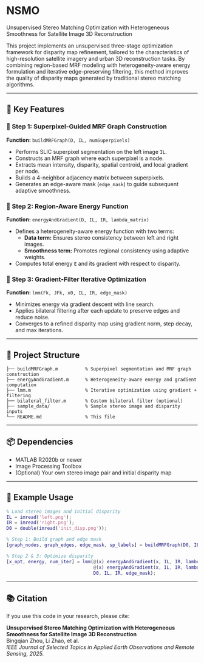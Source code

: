 # NSMO
Unsupervised Stereo Matching Optimization with Heterogeneous Smoothness for Satellite Image 3D Reconstruction


This project implements an unsupervised three-stage optimization framework for disparity map refinement, tailored to the characteristics of high-resolution satellite imagery and urban 3D reconstruction tasks. By combining region-based MRF modeling with heterogeneity-aware energy formulation and iterative edge-preserving filtering, this method improves the quality of disparity maps generated by traditional stereo matching algorithms.

---

## 🚀 Key Features

### 🧩 Step 1: Superpixel-Guided MRF Graph Construction

**Function:** `buildMRFGraph(D, IL, numSuperpixels)`

- Performs SLIC superpixel segmentation on the left image `IL`.
- Constructs an MRF graph where each superpixel is a node.
- Extracts mean intensity, disparity, spatial centroid, and local gradient per node.
- Builds a 4-neighbor adjacency matrix between superpixels.
- Generates an edge-aware mask (`edge_mask`) to guide subsequent adaptive smoothness.

### 🔧 Step 2: Region-Aware Energy Function

**Function:** `energyAndGradient(D, IL, IR, lambda_matrix)`

- Defines a heterogeneity-aware energy function with two terms:
  - **Data term:** Ensures stereo consistency between left and right images.
  - **Smoothness term:** Promotes regional consistency using adaptive weights.
- Computes total energy `E` and its gradient with respect to disparity.

### 🔁 Step 3: Gradient-Filter Iterative Optimization

**Function:** `lmm(Fk, JFk, x0, IL, IR, edge_mask)`

- Minimizes energy via gradient descent with line search.
- Applies bilateral filtering after each update to preserve edges and reduce noise.
- Converges to a refined disparity map using gradient norm, step decay, and max iterations.

---

## 📂 Project Structure

```
├── buildMRFGraph.m          % Superpixel segmentation and MRF graph construction
├── energyAndGradient.m      % Heterogeneity-aware energy and gradient computation
├── lmm.m                    % Iterative optimization using gradient + filtering
├── bilateral_filter.m       % Custom bilateral filter (optional)
├── sample_data/             % Sample stereo image and disparity inputs
└── README.md                % This file
```

---

## 📦 Dependencies

- MATLAB R2020b or newer
- Image Processing Toolbox
- (Optional) Your own stereo image pair and initial disparity map

---

## 🧪 Example Usage

```matlab
% Load stereo images and initial disparity
IL = imread('left.png');
IR = imread('right.png');
D0 = double(imread('init_disp.png'));

% Step 1: Build graph and edge mask
[graph_nodes, graph_edges, edge_mask, sp_labels] = buildMRFGraph(D0, IL, 200);

% Step 2 & 3: Optimize disparity
[x_opt, energy, num_iter] = lmm(@(x) energyAndGradient(x, IL, IR, lambda_matrix), ...
                                @(x) energyAndGradient(x, IL, IR, lambda_matrix), ...
                                D0, IL, IR, edge_mask);
```

---

## 📚 Citation

If you use this code in your research, please cite:

**Unsupervised Stereo Matching Optimization with Heterogeneous Smoothness for Satellite Image 3D Reconstruction**  
Bingqian Zhou, Li Zhao, et al.  
*IEEE Journal of Selected Topics in Applied Earth Observations and Remote Sensing, 2025.*
